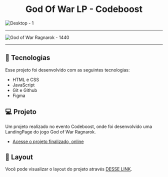 <h1 align="center"> God Of War LP - Codeboost </h1>

![Desktop - 1](![share-og](https://user-images.githubusercontent.com/40678216/211437977-3f262a69-c955-4b4e-84c5-d2f3fc66dbd6.jpg)
)

<hr>

![God of War Ragnarok - 1440](https://user-images.githubusercontent.com/40678216/211438034-f2a4c0c7-7052-4ea6-a4e6-9f6caf353810.jpg)


<hr>



## 🚀 Tecnologias

Esse projeto foi desenvolvido com as seguintes tecnologias:

- HTML e CSS
- JavaScript
- Git e Github
- Figma


## 💻 Projeto

Um projeto realizado no evento Codeboost, onde foi desenvolvido uma LandingPage do jogo God of War Ragnarok.

- [Acesse o projeto finalizado, online](https://god-of-war-pi.vercel.app)

## 🔖 Layout

Você pode visualizar o layout do projeto através [DESSE LINK](https://god-of-war-pi.vercel.app).


